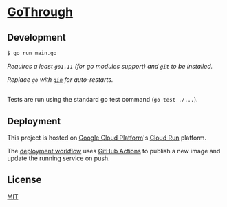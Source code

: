 # [GoThrough](https://gothrough.dev)

## Development

```bash
$ go run main.go
```

_Requires a least `go1.11` (for go modules support) and `git` to be installed._

_Replace `go` with [`gin`](https://github.com/codegangsta/gin) for auto-restarts._

##

Tests are run using the standard go test command (`go test ./...`).

## Deployment

This project is hosted on [Google Cloud Platform](https://cloud.google.com/)'s [Cloud Run](https://cloud.google.com/run/) platform.

The [deployment workflow](./.github/workflows/push.yaml) uses [GitHub Actions](https://developer.github.com/actions/) to publish a new image and update the running service on push.

## License

[MIT](./LICENSE)
